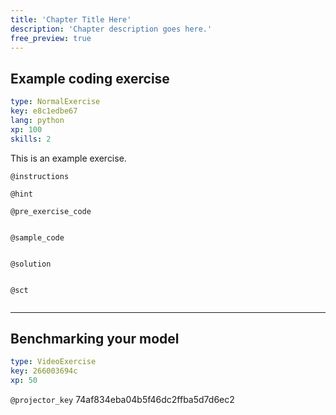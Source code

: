 ```yaml
---
title: 'Chapter Title Here'
description: 'Chapter description goes here.'
free_preview: true
---
```


## Example coding exercise

```yaml
type: NormalExercise
key: e8c1edbe67
lang: python
xp: 100
skills: 2
```

This is an example exercise.

`@instructions`


`@hint`


`@pre_exercise_code`
```{python}

```

`@sample_code`
```{python}

```

`@solution`
```{python}

```

`@sct`
```{python}

```

---

## Benchmarking your model

```yaml
type: VideoExercise
key: 266003694c
xp: 50
```

`@projector_key`
74af834eba04b5f46dc2ffba5d7d6ec2
